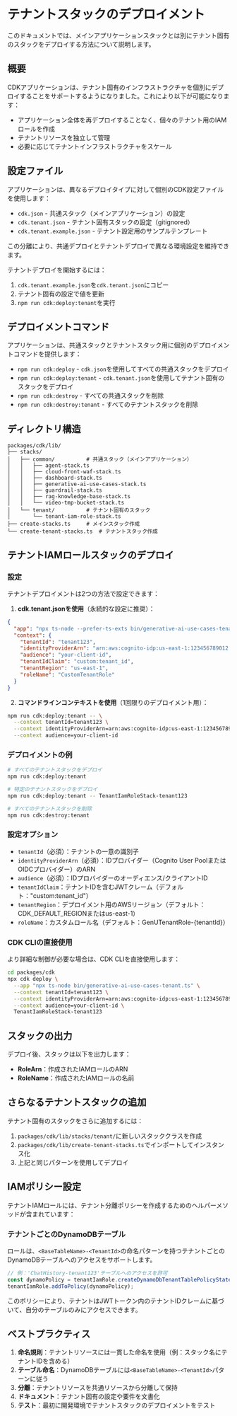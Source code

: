 # テナントスタックのデプロイメント

このドキュメントでは、メインアプリケーションスタックとは別にテナント固有のスタックをデプロイする方法について説明します。

## 概要

CDKアプリケーションは、テナント固有のインフラストラクチャを個別にデプロイすることをサポートするようになりました。これにより以下が可能になります：
- アプリケーション全体を再デプロイすることなく、個々のテナント用のIAMロールを作成
- テナントリソースを独立して管理
- 必要に応じてテナントインフラストラクチャをスケール

## 設定ファイル

アプリケーションは、異なるデプロイタイプに対して個別のCDK設定ファイルを使用します：

- `cdk.json` - 共通スタック（メインアプリケーション）の設定
- `cdk.tenant.json` - テナント固有スタックの設定（gitignored）
- `cdk.tenant.example.json` - テナント設定用のサンプルテンプレート

この分離により、共通デプロイとテナントデプロイで異なる環境設定を維持できます。

テナントデプロイを開始するには：
1. `cdk.tenant.example.json`を`cdk.tenant.json`にコピー
2. テナント固有の設定で値を更新
3. `npm run cdk:deploy:tenant`を実行

## デプロイメントコマンド

アプリケーションは、共通スタックとテナントスタック用に個別のデプロイメントコマンドを提供します：

- `npm run cdk:deploy` - `cdk.json`を使用してすべての共通スタックをデプロイ
- `npm run cdk:deploy:tenant` - `cdk.tenant.json`を使用してテナント固有のスタックをデプロイ
- `npm run cdk:destroy` - すべての共通スタックを削除
- `npm run cdk:destroy:tenant` - すべてのテナントスタックを削除

## ディレクトリ構造

```
packages/cdk/lib/
├── stacks/
│   ├── common/          # 共通スタック（メインアプリケーション）
│   │   ├── agent-stack.ts
│   │   ├── cloud-front-waf-stack.ts
│   │   ├── dashboard-stack.ts
│   │   ├── generative-ai-use-cases-stack.ts
│   │   ├── guardrail-stack.ts
│   │   ├── rag-knowledge-base-stack.ts
│   │   └── video-tmp-bucket-stack.ts
│   └── tenant/          # テナント固有のスタック
│       └── tenant-iam-role-stack.ts
├── create-stacks.ts     # メインスタック作成
└── create-tenant-stacks.ts  # テナントスタック作成
```

## テナントIAMロールスタックのデプロイ

### 設定

テナントデプロイメントは2つの方法で設定できます：

1. **cdk.tenant.jsonを使用**（永続的な設定に推奨）：
```json
{
  "app": "npx ts-node --prefer-ts-exts bin/generative-ai-use-cases-tenant.ts",
  "context": {
    "tenantId": "tenant123",
    "identityProviderArn": "arn:aws:cognito-idp:us-east-1:123456789012:userpool/us-east-1_XXXXXXXX",
    "audience": "your-client-id",
    "tenantIdClaim": "custom:tenant_id",
    "tenantRegion": "us-east-1",
    "roleName": "CustomTenantRole"
  }
}
```

2. **コマンドラインコンテキストを使用**（1回限りのデプロイメント用）：
```bash
npm run cdk:deploy:tenant -- \
  --context tenantId=tenant123 \
  --context identityProviderArn=arn:aws:cognito-idp:us-east-1:123456789012:userpool/us-east-1_XXXXXXXX \
  --context audience=your-client-id
```

### デプロイメントの例

```bash
# すべてのテナントスタックをデプロイ
npm run cdk:deploy:tenant

# 特定のテナントスタックをデプロイ
npm run cdk:deploy:tenant -- TenantIamRoleStack-tenant123

# すべてのテナントスタックを削除
npm run cdk:destroy:tenant
```

### 設定オプション

- `tenantId`（必須）：テナントの一意の識別子
- `identityProviderArn`（必須）：IDプロバイダー（Cognito User PoolまたはOIDCプロバイダー）のARN
- `audience`（必須）：IDプロバイダーのオーディエンス/クライアントID
- `tenantIdClaim`：テナントIDを含むJWTクレーム（デフォルト："custom:tenant_id"）
- `tenantRegion`：デプロイメント用のAWSリージョン（デフォルト：CDK_DEFAULT_REGIONまたはus-east-1）
- `roleName`：カスタムロール名（デフォルト：GenUTenantRole-{tenantId}）

### CDK CLIの直接使用

より詳細な制御が必要な場合は、CDK CLIを直接使用します：

```bash
cd packages/cdk
npx cdk deploy \
  --app "npx ts-node bin/generative-ai-use-cases-tenant.ts" \
  --context tenantId=tenant123 \
  --context identityProviderArn=arn:aws:cognito-idp:us-east-1:123456789012:userpool/us-east-1_XXXXXXXX \
  --context audience=your-client-id \
  TenantIamRoleStack-tenant123
```

## スタックの出力

デプロイ後、スタックは以下を出力します：
- **RoleArn**：作成されたIAMロールのARN
- **RoleName**：作成されたIAMロールの名前

## さらなるテナントスタックの追加

テナント固有のスタックをさらに追加するには：

1. `packages/cdk/lib/stacks/tenant/`に新しいスタッククラスを作成
2. `packages/cdk/lib/create-tenant-stacks.ts`でインポートしてインスタンス化
3. 上記と同じパターンを使用してデプロイ

## IAMポリシー設定

テナントIAMロールには、テナント分離ポリシーを作成するためのヘルパーメソッドが含まれています：

### テナントごとのDynamoDBテーブル
ロールは、`<BaseTableName>-<TenantId>`の命名パターンを持つテナントごとのDynamoDBテーブルへのアクセスをサポートします。

```typescript
// 例：'ChatHistory-tenant123'テーブルへのアクセスを許可
const dynamoPolicy = tenantIamRole.createDynamoDbTenantTablePolicyStatement('ChatHistory');
tenantIamRole.addToPolicy(dynamoPolicy);
```

このポリシーにより、テナントはJWTトークン内のテナントIDクレームに基づいて、自分のテーブルのみにアクセスできます。

## ベストプラクティス

1. **命名規則**：テナントリソースには一貫した命名を使用（例：スタック名にテナントIDを含める）
2. **テーブル命名**：DynamoDBテーブルには`<BaseTableName>-<TenantId>`パターンに従う
3. **分離**：テナントリソースを共通リソースから分離して保持
4. **ドキュメント**：テナント固有の設定や要件を文書化
5. **テスト**：最初に開発環境でテナントスタックのデプロイメントをテスト
